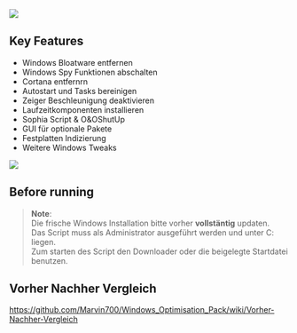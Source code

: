 <img src="https://user-images.githubusercontent.com/98750428/194409138-97880567-7645-4dc3-b031-74e2dae6da35.png"> 

## Key Features
* Windows Bloatware entfernen
* Windows Spy Funktionen abschalten 
* Cortana entfernrn
* Autostart und Tasks bereinigen
* Zeiger Beschleunigung deaktivieren
* Laufzeitkomponenten installieren
* Sophia Script & O&OShutUp
* GUI für optionale Pakete
* Festplatten Indizierung
* Weitere Windows Tweaks

<a href="https://github.com/Marvin700/Windows_Optimisation_Pack/releases/latest"><img src="https://user-images.githubusercontent.com/98750428/194409192-abe5edcc-9bf7-4873-bd55-ff5c4e458369.png"></a>

## Before running
> **Note**: <BR> 
Die frische Windows Installation bitte vorher <b>vollstäntig</b> updaten. <BR>
Das Script muss als Administrator ausgeführt werden und unter C: liegen. <BR>
Zum starten des Script den Downloader oder die beigelegte Startdatei benutzen.  <BR>

## Vorher Nachher Vergleich
https://github.com/Marvin700/Windows_Optimisation_Pack/wiki/Vorher-Nachher-Vergleich
